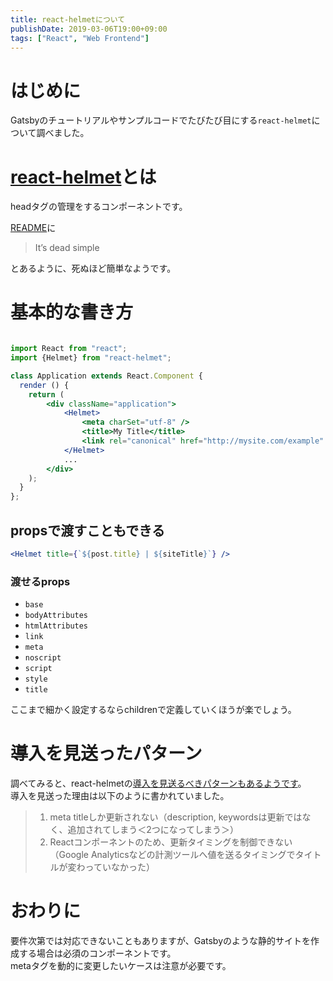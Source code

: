```yaml
---
title: react-helmetについて
publishDate: 2019-03-06T19:00+09:00
tags: ["React", "Web Frontend"]
---
```


# はじめに

Gatsbyのチュートリアルやサンプルコードでたびたび目にする`react-helmet`について調べました。

# [react-helmet](https://github.com/nfl/react-helmet)とは

headタグの管理をするコンポーネントです。

[README](https://github.com/nfl/react-helmet#react-helmet)に

> It’s dead simple

とあるように、死ぬほど簡単なようです。

# 基本的な書き方

```jsx

import React from "react";
import {Helmet} from "react-helmet";

class Application extends React.Component {
  render () {
    return (
        <div className="application">
            <Helmet>
                <meta charSet="utf-8" />
                <title>My Title</title>
                <link rel="canonical" href="http://mysite.com/example" />
            </Helmet>
            ...
        </div>
    );
  }
};
```

## propsで渡すこともできる

```jsx
<Helmet title={`${post.title} | ${siteTitle}`} />
```

### 渡せるprops

- `base`
- `bodyAttributes`
- `htmlAttributes`
- `link`
- `meta`
- `noscript`
- `script`
- `style`
- `title`

ここまで細かく設定するならchildrenで定義していくほうが楽でしょう。


# 導入を見送ったパターン

調べてみると、react-helmetの[導入を見送るべきパターンもあるようです](https://techblog.lclco.com/entry/2018/10/31/200000)。  
導入を見送った理由は以下のように書かれていました。

> 1. meta titleしか更新されない（description, keywordsは更新ではなく、追加されてしまう＜2つになってしまう＞）
> 2. Reactコンポーネントのため、更新タイミングを制御できない（Google Analyticsなどの計測ツールへ値を送るタイミングでタイトルが変わっていなかった）

# おわりに

要件次第では対応できないこともありますが、Gatsbyのような静的サイトを作成する場合は必須のコンポーネントです。  
metaタグを動的に変更したいケースは注意が必要です。
